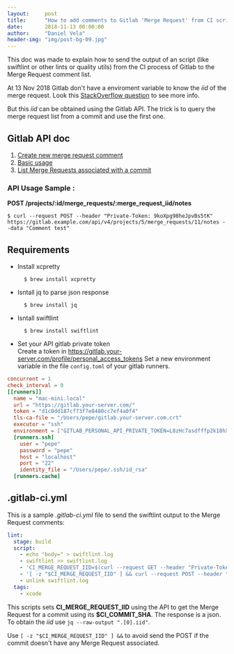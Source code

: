 ```yaml
---
layout:     post
title:      "How to add comments to Gitlab 'Merge Request' from CI script"
date:       2018-11-13 00:00:00
author:     "Daniel Vela"
header-img: "img/post-bg-09.jpg"
---
```


This doc was made to explain how to send the output of an script (like swiftlint or other lints or quality utils) from the CI process of Gitlab to the Merge Request comment list.

At 13 Nov 2018 Gitlab don't have a enviroment variable to know the _iid_ of the merge request. Look this [StackOverflow question](https://stackoverflow.com/questions/52746338/in-gitlab-ci-is-there-a-variable-for-a-merge-requests-target-branch) to see more info.

But this _iid_ can be obtained using the Gitlab API. The trick is to query the merge request list from a commit and use the first one.

## Gitlab API doc

1. [Create new merge request comment](https://docs.gitlab.com/ce/api/notes.html#create-new-merge-request-note)
2. [Basic usage](https://docs.gitlab.com/ce/api/README.html#road-to-graphql)
3. [List Merge Requests associated with a commit](https://docs.gitlab.com/ce/api/commits.html#list-merge-requests-associated-with-a-commit)

### API Usage Sample :

**POST /projects/:id/merge_requests/:merge_request_iid/notes**

    $ curl --request POST --header "Private-Token: 9koXpg98heJpvBs5tK" https://gitlab.example.com/api/v4/projects/5/merge_requests/11/notes --data "Comment test"

## Requirements

- Install xcpretty

        $ brew install xcpretty
- Isntall jq to parse json response

        $ brew install jq
- Isntall swiftlint

        $ brew install swiftlint
- Set your API gitlab private token     
  Create a token in https://gitlab.your-server.com/profile/personal_access_tokens
  Set a new environment variable in the file `config.toml` of your gitlab runners.
```toml
concurrent = 1
check_interval = 0
[[runners]]
  name = "mac-mini.local"
  url = "https://gitlab.your-server.com/"
  token = "d1c0dd187cf73f7e8480cc7ef4a0f4"
  tls-ca-file = "/Users/pepe/gitlab.your-server.com.crt"
  executor = "ssh"
  environment = ["GITLAB_PERSONAL_API_PRIVATE_TOKEN=L8zHc7asdfffp2k18hX9Fu"]
  [runners.ssh]
    user = "pepe"
    password = "pepe"
    host = "localhost"
    port = "22"
    identity_file = "/Users/pepe/.ssh/id_rsa"
  [runners.cache]
```

## .gitlab-ci.yml

This is a sample _.gitlab-ci.yml_ file to send the swiftlint output to the Merge Request comments:

```yaml
lint:
  stage: build
  script:
    - echo "body=" > swiftlint.log
    - swiftlint >> swiftlint.log
    - 'CI_MERGE_REQUEST_IID=$(curl --request GET --header "Private-Token: $GITLAB_PERSONAL_API_PRIVATE_TOKEN" "https://gitlab.your-server.com/api/v4/projects/$CI_PROJECT_ID/repository/commits/$CI_COMMIT_SHA/merge_requests" --insecure | jq --raw-output ".[0].iid")'
    - '[ -z "$CI_MERGE_REQUEST_IID" ] && curl --request POST --header "Private-Token: $GITLAB_PERSONAL_API_PRIVATE_TOKEN" -d @swiftlint.log https://gitlab.your-server.com/api/v4/projects/$CI_PROJECT_ID/merge_requests/$CI_MERGE_REQUEST_IID/notes --insecure'
    - unlink swiftlint.log
  tags:
    - xcode
```

This scripts sets **CI\_MERGE\_REQUEST\_IID** using the API to get the Merge Request for a commit using its **$CI\_COMMIT\_SHA**. The response is a json. To obtain the _iid_ use `jq --raw-output ".[0].iid"`.

Use `[ -z "$CI_MERGE_REQUEST_IID" ] &&` to avoid send the POST if the commit doesn't have any Merge Request associated.




